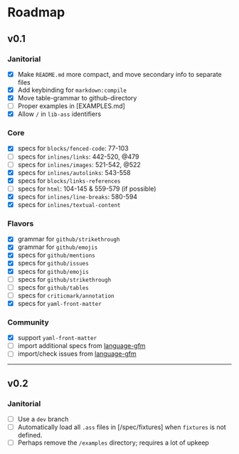 # Roadmap

## v0.1

### Janitorial

- [x] Make `README.md` more compact, and move secondary info to separate files
- [x] Add keybinding for `markdown:compile`
- [x] Move table-grammar to github-directory
- [ ] Proper examples in [EXAMPLES.md]
- [x] Allow `/` in `lib-ass` identifiers

### Core

- [x] specs for `blocks/fenced-code`: 77-103
- [ ] specs for `inlines/links`: 442-520, @479
- [ ] specs for `inlines/images`: 521-542, @522
- [x] specs for `inlines/autolinks`: 543-558
- [x] specs for `blocks/links-references`
- [ ] specs for `html`: 104-145 & 559-579 (if possible)
- [x] specs for `inlines/line-breaks`: 580-594
- [x] specs for `inlines/textual-content`

### Flavors

- [x] grammar for `github/strikethrough`
- [x] grammar for `github/emojis`
- [x] specs for `github/mentions`
- [x] specs for `github/issues`
- [x] specs for `github/emojis`
- [ ] specs for `github/strikethrough`
- [ ] specs for `github/tables`
- [ ] specs for `criticmark/annotation`
- [x] specs for `yaml-front-matter`

### Community

- [x] support `yaml-front-matter`
- [ ] import additional specs from [language-gfm]
- [ ] import/check issues from [language-gfm]

[language-gfm]: /atom/language-gfm

--------------------------------------------------------------------------------

## v0.2

### Janitorial

- [ ] Use a `dev` branch
- [ ] Automatically load all `.ass` files in [/spec/fixtures] when `fixtures` is not defined.
- [ ] Perhaps remove the `/examples` directory; requires a lot of upkeep
